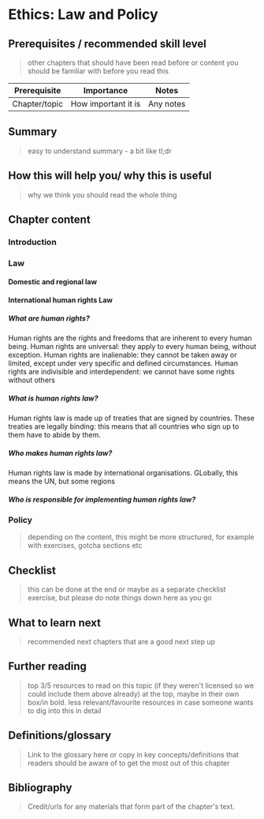 # Ethics: Law and Policy

## Prerequisites / recommended skill level
> other chapters that should have been read before or content you should be familiar with before you read this

| Prerequisite | Importance | Notes |
| -------------|----------|------|
| Chapter/topic | How important it is | Any notes |

## Summary
> easy to understand summary - a bit like tl;dr

## How this will help you/ why this is useful
> why we think you should read the whole thing

## Chapter content

### Introduction
<!--- TO ADD What is law? What is policy? How do they relate to ethics? How are they similar and different? -->

### Law



#### Domestic and regional law

<!--- GDPR and privacy laws (and how privacy and data protection are different) [@malvikasharan - did we think it would be a good idea to have discussions about other nations'/regions' laws?]
        Definitions: privacy and data protection (as distinct concepts)
        How are scientists affected by data protection and privacy?
        General principles of data protection (see: articles 5-6 of GDPR)
        Privacy as an ethical (link)/legal right -->
        
        
   <!---             IP law (for example: discussions on ownership of datasets and databases; commentary about terms and conditions of websites when webscraping)
            Intro: IP law for you and others
            IP for datasets and databases
            IP and webscraping
            IP of your results
            Other relevant IP considerations -->
 <!---   *    Tort law: introducing the idea of liability following from one's negligence/recklessness
            General principles (@Chrisisour, can you share the general principles you were discussing?) -->



#### International human rights Law

##### What are human rights?

Human rights are the rights and freedoms that are inherent to every human being.
Human rights are universal: they apply to every human being, without exception.
Human rights are inalienable: they cannot be taken away or limited, except under very specific and defined circumstances.
Human rights are indivisible and interdependent: we cannot have some rights without others

##### What is human rights law?

Human rights law is made up of treaties that are signed by countries. 
These treaties are legally binding: this means that all countries who sign up to them have to abide by them.



##### Who makes human rights law?

Human rights law is made by international organisations. GLobally, this means the UN, but some regions


##### Who is responsible for implementing human rights law?


<!--- Human Rights law discussion
        Brief overview of international human rights framework (who makes it, which are their conventions, who oversees implementation)
        How are scientists impacted by human rights law?
        Key human rights considerations for scientists (privacy, non-discrimination,...)
        Respect/Protect/Fulfill model
        Links to other sections of this chapter and book -->

### Policy
<!--- Policy on responsible research and innovation (RRI)

    Governments and international organisations' policies (for example European Commission guidance for RRI)
    Voluntary commitments
    Professional bodies' initiatives and statements (for example IEEE Ethically-aligned design initiative, ACM explainability and transparency statement)
    A list of resources of Codes of Conduct for ethical research and frameworks -->


> depending on the content, this might be more structured, for example with exercises, gotcha sections etc

## Checklist
> this can be done at the end or maybe as a separate checklist exercise, but please do note things down here as you go

## What to learn next
> recommended next chapters that are a good next step up

## Further reading
> top 3/5 resources to read on this topic (if they weren't licensed so we could include them above already) at the top, maybe in their own box/in bold.
> less relevant/favourite resources in case someone wants to dig into this in detail

## Definitions/glossary
> Link to the glossary here or copy in key concepts/definitions that readers should be aware of to get the most out of this chapter

## Bibliography
> Credit/urls for any materials that form part of the chapter's text.

